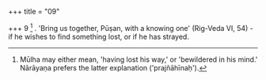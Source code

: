 +++
title = "09"

+++
9 [^3] . 'Bring us together, Pūṣan, with a knowing one' (Rig-Veda VI, 54) - if he wishes to find something lost, or if he has strayed.


[^3]:  Mūlha may either mean, 'having lost his way,' or 'bewildered in his mind.' Nārāyaṇa prefers the latter explanation ('prajñāhīnaḥ').
